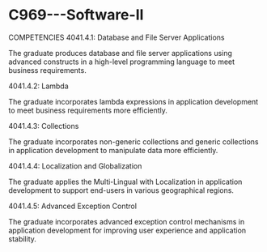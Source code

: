 # C969---Software-II

COMPETENCIES
4041.4.1: Database and File Server Applications

The graduate produces database and file server applications using advanced constructs in a high-level programming language to meet business requirements.

4041.4.2: Lambda

The graduate incorporates lambda expressions in application development to meet business requirements more efficiently.

4041.4.3: Collections

The graduate incorporates non-generic collections and generic collections in application development to manipulate data more efficiently.

4041.4.4: Localization and Globalization

The graduate applies the Multi-Lingual with Localization in application development to support end-users in various geographical regions.

4041.4.5: Advanced Exception Control

The graduate incorporates advanced exception control mechanisms in application development for improving user experience and application stability.
